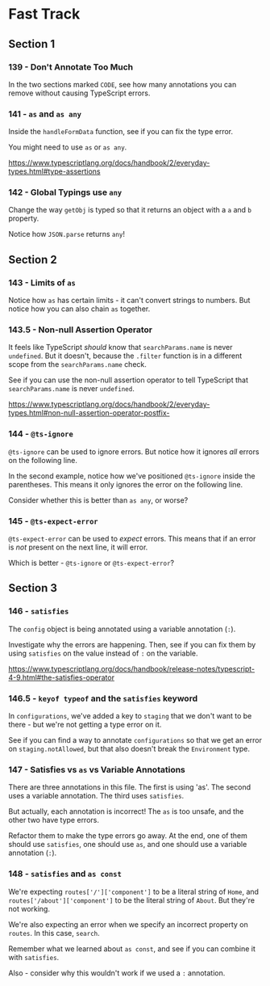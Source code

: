# Fast Track

## Section 1

### 139 - Don't Annotate Too Much

In the two sections marked `CODE`, see how many annotations you can remove without causing TypeScript errors.

### 141 - `as` and `as any`

Inside the `handleFormData` function, see if you can fix the type error.

You might need to use `as` or `as any`.

https://www.typescriptlang.org/docs/handbook/2/everyday-types.html#type-assertions

### 142 - Global Typings use `any`

Change the way `getObj` is typed so that it returns an object with a `a` and `b` property.

Notice how `JSON.parse` returns `any`!

## Section 2

### 143 - Limits of `as`

Notice how `as` has certain limits - it can't convert strings to numbers. But notice how you can also chain `as` together.

### 143.5 - Non-null Assertion Operator

It feels like TypeScript _should_ know that `searchParams.name` is never `undefined`. But it doesn't, because the `.filter` function is in a different scope from the `searchParams.name` check.

See if you can use the non-null assertion operator to tell TypeScript that `searchParams.name` is never `undefined`.

https://www.typescriptlang.org/docs/handbook/2/everyday-types.html#non-null-assertion-operator-postfix-

### 144 - `@ts-ignore`

`@ts-ignore` can be used to ignore errors. But notice how it ignores _all_ errors on the following line.

In the second example, notice how we've positioned `@ts-ignore` inside the parentheses. This means it only ignores the error on the following line.

Consider whether this is better than `as any`, or worse?

### 145 - `@ts-expect-error`

`@ts-expect-error` can be used to _expect_ errors. This means that if an error is _not_ present on the next line, it will error.

Which is better - `@ts-ignore` or `@ts-expect-error`?

## Section 3

### 146 - `satisfies`

The `config` object is being annotated using a variable annotation (`:`).

Investigate why the errors are happening. Then, see if you can fix them by using `satisfies` on the value instead of `:` on the variable.

https://www.typescriptlang.org/docs/handbook/release-notes/typescript-4-9.html#the-satisfies-operator

### 146.5 - `keyof typeof` and the `satisfies` keyword

In `configurations`, we've added a key to `staging` that we don't want to be there - but we're not getting a type error on it.

See if you can find a way to annotate `configurations` so that we get an error on `staging.notAllowed`, but that also doesn't break the `Environment` type.

### 147 - Satisfies vs `as` vs Variable Annotations

There are three annotations in this file. The first is using 'as'. The second uses a variable annotation. The third uses `satisfies`.

But actually, each annotation is incorrect! The `as` is too unsafe, and the other two have type errors.

Refactor them to make the type errors go away. At the end, one of them should use `satisfies`, one should use `as`, and one should use a variable annotation (`:`).

### 148 - `satisfies` and `as const`

We're expecting `routes['/']['component']` to be a literal string of `Home`, and `routes['/about']['component']` to be the literal string of `About`. But they're not working.

We're also expecting an error when we specify an incorrect property on `routes`. In this case, `search`.

Remember what we learned about `as const`, and see if you can combine it with `satisfies`.

Also - consider why this wouldn't work if we used a `:` annotation.

